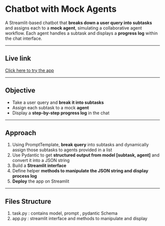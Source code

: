 # Chatbot with Mock Agents

A Streamlit-based chatbot that **breaks down a user query into subtasks** and assigns each to a **mock agent**, simulating a collaborative agent workflow. Each agent handles a subtask and displays a **progress log** within the chat interface.

---

##  Live link

   [Click here to try the app](https://chatbot-with-mock-agents-fmvdcb9egyeo7ckq7vpf5o.streamlit.app/)

---

##  Objective

- Take a user query and **break it into subtasks**
- Assign each subtask to a mock **agent**
- Display a **step-by-step progress log** in the chat

---

##  Approach

1. Using PromptTemplate, **break query** into subtasks and dynamically assign those subtasks to agents provided in a list  
2. Use Pydantic to get **structured output from model [subtask, agent]** and convert it into a JSON string  
3. Build a **Streamlit interface**  
4. Define helper **methods to manipulate the JSON string and display process log**  
5. **Deploy** the app on Streamlit


---

##  Files Structure
1. task.py : contains model, prompt , pydantic Schema
2. app.py : streamlit interface and methods to manipulate and display

